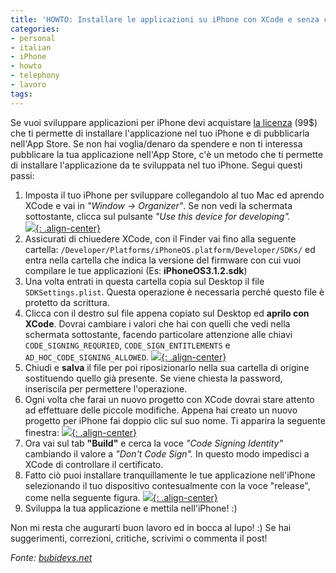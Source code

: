 ```yaml
---
title: 'HOWTO: Installare le applicazioni su iPhone con XCode e senza certificato'
categories:
- personal
- italian
- iPhone
- howto
- telephony
- lavoro
tags:
---
```

Se vuoi sviluppare applicazioni per iPhone devi acquistare  [la
licenza](http://developer.apple.com/programs/iphone/) (99$) che ti permette di
installare l'applicazione nel tuo iPhone e di pubblicarla nell'App Store. Se
non hai voglia/denaro da spendere e non ti interessa pubblicare la tua
applicazione nell'App Store, c'è un metodo che ti permette di installare
l'applicazione da te sviluppata nel tuo iPhone. Segui questi passi:

  1. Imposta il tuo iPhone per sviluppare collegandolo al tuo Mac ed aprendo XCode e vai in _"Window -> Organizer"_. Se non vedi la schermata sottostante, clicca sul pulsante _"Use this device for developing"._  
     [![]({{site.url}}/images/xcode_iphone1.png){: .align-center}]({{site.url}}/images/xcode_iphone1.png)
  2. Assicurati di chiuedere XCode, con il Finder vai fino alla seguente cartella: `/Developer/Platforms/iPhoneOS.platform/Developer/SDKs/` ed entra nella cartella che indica la versione del firmware con cui vuoi compilare le tue applicazioni (Es: **iPhoneOS3.1.2.sdk**)
  3. Una volta entrati in questa cartella copia sul Desktop il file `SDKSettings.plist`. Questa operazione è necessaria perché questo file è protetto da scrittura.
  4. Clicca con il destro sul file appena copiato sul Desktop ed **aprilo con XCode**. Dovrai cambiare i valori che hai con quelli che vedi nella schermata sottostante, facendo particolare attenzione alle chiavi `CODE_SIGNING_REQURIED`, `CODE_SIGN_ENTITLEMENTS` e `AD_HOC_CODE_SIGNING_ALLOWED`. 
     [![]({{site.url}}/images/xcode_iphone2.png){: .align-center}]({{site.url}}/images/xcode_iphone2.png)
  5. Chiudi e **salva** il file per poi riposizionarlo nella sua cartella di origine sostituendo quello già presente. Se viene chiesta la password, inseriscila per permettere l'operazione.
  6. Ogni volta che  farai un nuovo progetto con XCode dovrai stare attento ad effettuare delle piccole modifiche. Appena hai creato un nuovo progetto per iPhone fai doppio clic sul suo nome. Ti apparira la seguente finestra: 
     [![]({{site.url}}/images/xcode_iphone3.png){: .align-center}]({{site.url}}/images/xcode_iphone3.png)
  7. Ora vai sul tab **"Build"** e cerca la voce _"Code Signing Identity"_ cambiando il valore a _"Don't Code Sign"._ In questo modo impedisci a XCode di controllare il certificato.
  8. Fatto ciò puoi installare tranquillamente le tue applicazione nell'iPhone selezionando il tuo dispositivo contesualmente con la voce "release", come nella seguente figura. 
     [![]({{site.url}}/images/xcode_iphone4.png){: .align-center}]({{site.url}}/images/xcode_iphone4.png)
  9. Sviluppa la tua applicazione e mettila nell'iPhone! :)
  

Non mi resta che augurarti buon lavoro ed in bocca al lupo! :)
Se hai suggerimenti, correzioni, critiche, scrivimi o commenta il post!

_Fonte: [bubidevs.net](http://www.bubidevs.net)_

